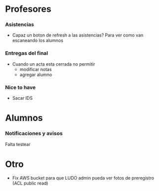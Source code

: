 # Profesores

### Asistencias
- Capaz un boton de refresh a las asistencias? Para ver como van escaneando los alumnos

### Entregas del final
- Cuando un acta esta cerrada no permitir
  - modificar notas
  - agregar alumno 

### Nice to have
- Sacar IDS

# Alumnos
### Notificaciones y avisos 
Falta testear


# Otro

- Fix AWS bucket para que LUDO admin pueda ver fotos de preregistro (ACL public read)
